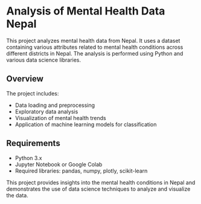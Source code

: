 # Analysis of Mental Health Data Nepal

This project analyzes mental health data from Nepal. It uses a dataset containing various attributes related to mental health conditions across different districts in Nepal. The analysis is performed using Python and various data science libraries.

## Overview

The project includes:

- Data loading and preprocessing
- Exploratory data analysis
- Visualization of mental health trends
- Application of machine learning models for classification

## Requirements

- Python 3.x
- Jupyter Notebook or Google Colab
- Required libraries: pandas, numpy, plotly, scikit-learn

This project provides insights into the mental health conditions in Nepal and demonstrates the use of data science techniques to analyze and visualize the data.
